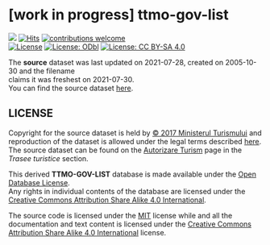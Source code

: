 # [work in progress] ttmo-gov-list
![](https://byob.yarr.is/communitypoweredbydlot/ttmo-gov-list/fetch_end_timestamp)
[![Hits][hits-src]][hits-href]
[![contributions welcome][contributions-welcome-src]][contributions-welcome-href]  
[![License][code-license-src]][code-license-href]
[![License: ODbl][database-license-src]][database-license-href]
[![License: CC BY-SA 4.0][content-license-src]][content-license-href]

The **source** dataset was last updated on 2021-07-28, created on 2005-10-30 and the filename  
claims it was freshest on 2021-07-30.  
You can find the source dataset [here](http://turism.gov.ro/web/wp-content/uploads/2021/07/TraseeTuristicemontaneOmologate-30.07.2021.xls).  

## LICENSE
Copyright for the source dataset is held by [© 2017 Ministerul Turismului](http://turism.gov.ro) and reproduction of the dataset is allowed under the legal terms described [here](http://turism.gov.ro/web/conditii-legale/).  
The source dataset can be found on the [Autorizare Turism](http://turism.gov.ro/web/autorizare-turism/) page in the _Trasee turistice_ section.

This derived __TTMO-GOV-LIST__ database is made available under the [Open Database License](http://opendatacommons.org/licenses/odbl/1.0/).  
Any rights in individual contents of the database are licensed under the [Creative Commons Attribution Share Alike 4.0 International](https://creativecommons.org/licenses/by-sa/4.0/).

The source code is licensed under the [MIT](./LICENSE) license while and all the documentation and text content is licensed under the [Creative Commons Attribution Share Alike 4.0 International](https://creativecommons.org/licenses/by-sa/4.0/) license.

[code-license-src]: https://img.shields.io/badge/Code%20License-MIT-green
[code-license-href]: ./LICENSE

[database-license-src]:  https://img.shields.io/badge/Database%20License-ODbl-ff69b2
[database-license-href]: https://opendatacommons.org/licenses/odbl/

[content-license-src]: https://img.shields.io/badge/Content%20License-CC%20BY--SA%204.0-yellow
[content-license-href]: https://creativecommons.org/licenses/by-sa/4.0/

[contributions-welcome-src]: https://img.shields.io/badge/contributions-welcome-brightgreen.svg?style=flat
[contributions-welcome-href]: https://github.com/communitypoweredbydlot/ttmo-gov-list/issues

[hits-src]: https://hits.seeyoufarm.com/api/count/incr/badge.svg?url=https%3A%2F%2Fgithub.com%2Fcommunitypoweredbydlot%2Fttmo-gov-list&count_bg=%2379C83D&title_bg=%23555555&icon=&icon_color=%23E7E7E7&title=hits&edge_flat=false
[hits-href]: https://hits.seeyoufarm.com
